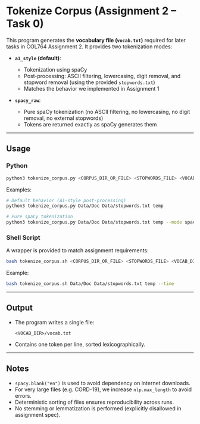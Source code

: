 
# Tokenize Corpus (Assignment 2 – Task 0)

This program generates the **vocabulary file (`vocab.txt`)** required for later tasks in COL764 Assignment 2.
It provides two tokenization modes:

* **`a1_style` (default)**:

  * Tokenization using spaCy
  * Post-processing: ASCII filtering, lowercasing, digit removal, and stopword removal (using the provided `stopwords.txt`)
  * Matches the behavior we implemented in Assignment 1

* **`spacy_raw`**:

  * Pure spaCy tokenization (no ASCII filtering, no lowercasing, no digit removal, no external stopwords)
  * Tokens are returned exactly as spaCy generates them

---

## Usage

### Python

```bash
python3 tokenize_corpus.py <CORPUS_DIR_OR_FILE> <STOPWORDS_FILE> <VOCAB_DIR> [--mode {a1_style,spacy_raw}]
```

Examples:

```bash
# Default behavior (A1-style post-processing)
python3 tokenize_corpus.py Data/Doc Data/stopwords.txt temp

# Pure spaCy tokenization
python3 tokenize_corpus.py Data/Doc Data/stopwords.txt temp --mode spacy_raw
```

### Shell Script

A wrapper is provided to match assignment requirements:

```bash
bash tokenize_corpus.sh <CORPUS_DIR_OR_FILE> <STOPWORDS_FILE> <VOCAB_DIR> [--time]
```

Example:

```bash
bash tokenize_corpus.sh Data/Doc Data/stopwords.txt temp --time
```

---

## Output

* The program writes a single file:

  ```
  <VOCAB_DIR>/vocab.txt
  ```
* Contains one token per line, sorted lexicographically.

---

## Notes

* `spacy.blank("en")` is used to avoid dependency on internet downloads.
* For very large files (e.g. CORD-19), we increase `nlp.max_length` to avoid errors.
* Deterministic sorting of files ensures reproducibility across runs.
* No stemming or lemmatization is performed (explicitly disallowed in assignment spec).


